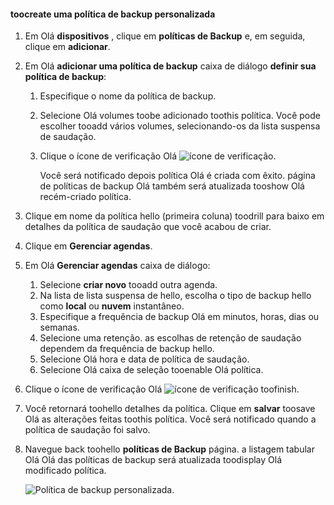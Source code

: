 <!--author=SharS last changed: 9/15/15-->

#### <a name="toocreate-a-custom-backup-policy"></a>toocreate uma política de backup personalizada
1. Em Olá **dispositivos** , clique em **políticas de Backup** e, em seguida, clique em **adicionar**.
2. Em Olá **adicionar uma política de backup** caixa de diálogo **definir sua política de backup**:
   
   1. Especifique o nome da política de backup.
   2. Selecione Olá volumes toobe adicionado toothis política. Você pode escolher tooadd vários volumes, selecionando-os da lista suspensa de saudação.
   3. Clique o ícone de verificação Olá ![ícone de verificação](./media/storsimple-add-backup-policy/HCS_CheckIcon-include.png).
      
      Você será notificado depois política Olá é criada com êxito. página de políticas de backup Olá também será atualizada tooshow Olá recém-criado política.
3. Clique em nome da política hello (primeira coluna) toodrill para baixo em detalhes da política de saudação que você acabou de criar.
4. Clique em **Gerenciar agendas**.
5. Em Olá **Gerenciar agendas** caixa de diálogo:
   
   1. Selecione **criar novo** tooadd outra agenda.
   2. Na lista de lista suspensa de hello, escolha o tipo de backup hello como **local** ou **nuvem** instantâneo.
   3. Especifique a frequência de backup Olá em minutos, horas, dias ou semanas.
   4. Selecione uma retenção. as escolhas de retenção de saudação dependem da frequência de backup hello.
   5. Selecione Olá hora e data de política de saudação.
   6. Selecione Olá caixa de seleção tooenable Olá política.
6. Clique o ícone de verificação Olá ![ícone de verificação](./media/storsimple-add-backup-policy/HCS_CheckIcon-include.png) toofinish.
7. Você retornará toohello detalhes da política. Clique em **salvar** toosave Olá as alterações feitas toothis política. Você será notificado quando a política de saudação foi salvo.
8. Navegue back toohello **políticas de Backup** página. a listagem tabular Olá Olá das políticas de backup será atualizada toodisplay Olá modificado política.
   
    ![Política de backup personalizada](./media/storsimple-create-custom-backup-policy/HCS_CustomBackupPolicyM-include.png).

